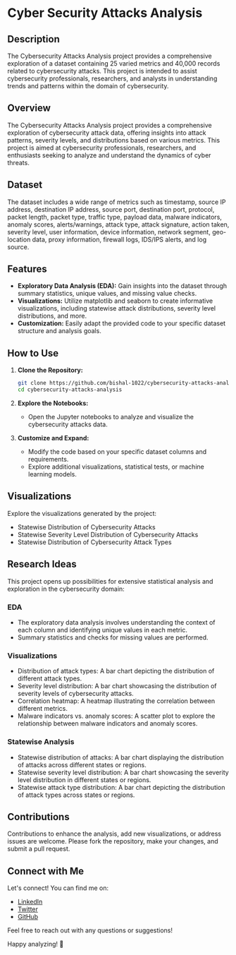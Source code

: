 
# Cyber Security Attacks Analysis

## Description

The Cybersecurity Attacks Analysis project provides a comprehensive exploration of a dataset containing 25 varied metrics and 40,000 records related to cybersecurity attacks. This project is intended to assist cybersecurity professionals, researchers, and analysts in understanding trends and patterns within the domain of cybersecurity.

## Overview

The Cybersecurity Attacks Analysis project provides a comprehensive exploration of cybersecurity attack data, offering insights into attack patterns, severity levels, and distributions based on various metrics. This project is aimed at cybersecurity professionals, researchers, and enthusiasts seeking to analyze and understand the dynamics of cyber threats.

## Dataset

The dataset includes a wide range of metrics such as timestamp, source IP address, destination IP address, source port, destination port, protocol, packet length, packet type, traffic type, payload data, malware indicators, anomaly scores, alerts/warnings, attack type, attack signature, action taken, severity level, user information, device information, network segment, geo-location data, proxy information, firewall logs, IDS/IPS alerts, and log source.

## Features

- **Exploratory Data Analysis (EDA):** Gain insights into the dataset through summary statistics, unique values, and missing value checks.
- **Visualizations:** Utilize matplotlib and seaborn to create informative visualizations, including statewise attack distributions, severity level distributions, and more.
- **Customization:** Easily adapt the provided code to your specific dataset structure and analysis goals.

## How to Use

1. **Clone the Repository:**

   ```bash
   git clone https://github.com/bishal-1022/cybersecurity-attacks-analysis.git
   cd cybersecurity-attacks-analysis
   ```

2. **Explore the Notebooks:**

   - Open the Jupyter notebooks to analyze and visualize the cybersecurity attacks data.

3. **Customize and Expand:**

   - Modify the code based on your specific dataset columns and requirements.
   - Explore additional visualizations, statistical tests, or machine learning models.

## Visualizations

Explore the visualizations generated by the project:

- Statewise Distribution of Cybersecurity Attacks
- Statewise Severity Level Distribution of Cybersecurity Attacks
- Statewise Distribution of Cybersecurity Attack Types

## Research Ideas

This project opens up possibilities for extensive statistical analysis and exploration in the cybersecurity domain:

### EDA

- The exploratory data analysis involves understanding the context of each column and identifying unique values in each metric.
- Summary statistics and checks for missing values are performed.

### Visualizations

- Distribution of attack types: A bar chart depicting the distribution of different attack types.
- Severity level distribution: A bar chart showcasing the distribution of severity levels of cybersecurity attacks.
- Correlation heatmap: A heatmap illustrating the correlation between different metrics.
- Malware indicators vs. anomaly scores: A scatter plot to explore the relationship between malware indicators and anomaly scores.

### Statewise Analysis

- Statewise distribution of attacks: A bar chart displaying the distribution of attacks across different states or regions.
- Statewise severity level distribution: A bar chart showcasing the severity level distribution in different states or regions.
- Statewise attack type distribution: A bar chart depicting the distribution of attack types across states or regions.
  
## Contributions

Contributions to enhance the analysis, add new visualizations, or address issues are welcome. Please fork the repository, make your changes, and submit a pull request.

## Connect with Me

Let's connect! You can find me on:

- [LinkedIn](https://www.linkedin.com/in/bishal2203/)
- [Twitter](https://twitter.com/Bishal_2203/)
- [GitHub](https://github.com/bishal-1022/)

Feel free to reach out with any questions or suggestions!

Happy analyzing! 🚀


